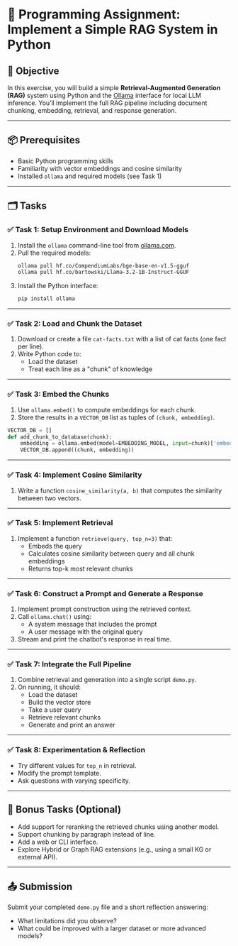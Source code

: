 
# 🧪 Programming Assignment: Implement a Simple RAG System in Python

## 🎯 Objective
In this exercise, you will build a simple **Retrieval-Augmented Generation (RAG)** system using Python and the [Ollama](https://ollama.com) interface for local LLM inference. You’ll implement the full RAG pipeline including document chunking, embedding, retrieval, and response generation.

---

## 📦 Prerequisites

- Basic Python programming skills
- Familiarity with vector embeddings and cosine similarity
- Installed `ollama` and required models (see Task 1)

---

## 🗂️ Tasks

### ✅ Task 1: Setup Environment and Download Models

1. Install the `ollama` command-line tool from [ollama.com](https://ollama.com).
2. Pull the required models:
   ```bash
   ollama pull hf.co/CompendiumLabs/bge-base-en-v1.5-gguf
   ollama pull hf.co/bartowski/Llama-3.2-1B-Instruct-GGUF
   ```
3. Install the Python interface:
   ```bash
   pip install ollama
   ```

---

### ✅ Task 2: Load and Chunk the Dataset

1. Download or create a file `cat-facts.txt` with a list of cat facts (one fact per line).
2. Write Python code to:
   - Load the dataset
   - Treat each line as a "chunk" of knowledge

---

### ✅ Task 3: Embed the Chunks

1. Use `ollama.embed()` to compute embeddings for each chunk.
2. Store the results in a `VECTOR_DB` list as tuples of `(chunk, embedding)`.

```python
VECTOR_DB = []
def add_chunk_to_database(chunk):
    embedding = ollama.embed(model=EMBEDDING_MODEL, input=chunk)['embeddings'][0]
    VECTOR_DB.append((chunk, embedding))
```

---

### ✅ Task 4: Implement Cosine Similarity

1. Write a function `cosine_similarity(a, b)` that computes the similarity between two vectors.

---

### ✅ Task 5: Implement Retrieval

1. Implement a function `retrieve(query, top_n=3)` that:
   - Embeds the query
   - Calculates cosine similarity between query and all chunk embeddings
   - Returns top-k most relevant chunks

---

### ✅ Task 6: Construct a Prompt and Generate a Response

1. Implement prompt construction using the retrieved context.
2. Call `ollama.chat()` using:
   - A system message that includes the prompt
   - A user message with the original query
3. Stream and print the chatbot's response in real time.

---

### ✅ Task 7: Integrate the Full Pipeline

1. Combine retrieval and generation into a single script `demo.py`.
2. On running, it should:
   - Load the dataset
   - Build the vector store
   - Take a user query
   - Retrieve relevant chunks
   - Generate and print an answer

---

### ✅ Task 8: Experimentation & Reflection

- Try different values for `top_n` in retrieval.
- Modify the prompt template.
- Ask questions with varying specificity.

---

## 🧠 Bonus Tasks (Optional)

- Add support for reranking the retrieved chunks using another model.
- Support chunking by paragraph instead of line.
- Add a web or CLI interface.
- Explore Hybrid or Graph RAG extensions (e.g., using a small KG or external API).

---

## 📤 Submission

Submit your completed `demo.py` file and a short reflection answering:
- What limitations did you observe?
- What could be improved with a larger dataset or more advanced models?
